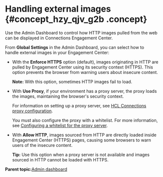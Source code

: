 # Handling external images {#concept_hzy_qjv_g2b .concept}

Use the Admin Dashboard to control how HTTP images pulled from the web can be displayed in Connections Engagement Center.

From **Global Settings** in the Admin Dashboard, you can select how to handle external images in your Engagement Center:

-   With the **Enforce HTTPS** option \(default\), images originating in HTTP are pulled by Engagement Center using its security context \(HTTPS\). This option prevents the browser from warning users about insecure content.

    **Note:** With this option, sometimes HTTP images fail to load.

-   With **Use Proxy**, if your environment has a proxy server, the proxy loads the images, maintaining the browser's security context.

    For information on setting up a proxy server, see [HCL Connections proxy configuration](https://help.hcltechsw.com/connections/v7/connectors/icec/cec-inst-ibm-conx-proxy-config.html).

    You must also configure the proxy with a whitelist. For more information, see [Configuring a whitelist for the proxy server](cec-rss-cloud-configure.md).

-   With **Allow HTTP**, images sourced from HTTP are directly loaded inside Engagement Center \(HTTPS\) pages, causing some browsers to warn users of the insecure content.

    **Tip:** Use this option when a proxy server is not available and images sourced in HTTP cannot be loaded with HTTPS.


**Parent topic:**[Admin dashboard](../../connectors/icec/cec-admin_dashboard.md)

